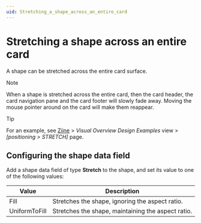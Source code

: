 ```yaml
---
uid: Stretching_a_shape_across_an_entire_card
---
```


# Stretching a shape across an entire card

A shape can be stretched across the entire card surface.

> [!NOTE]
> When a shape is stretched across the entire card, then the card header, the card navigation pane and the card footer will slowly fade away. Moving the mouse pointer around on the card will make them reappear.

> [!TIP]
> For an example, see [Ziine](xref:ZiineDemoSystem) > *Visual Overview Design Examples* view > *[positioning > STRETCH]* page.

## Configuring the shape data field

Add a shape data field of type **Stretch** to the shape, and set its value to one of the following values:

| Value         | Description                                        |
| ------------- | -------------------------------------------------- |
| Fill          | Stretches the shape, ignoring the aspect ratio.    |
| UniformToFill | Stretches the shape, maintaining the aspect ratio. |
